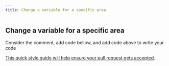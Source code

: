 ```yaml
---
title: Change a variable for a specific area
---
```

## Change a variable for a specific area

Consider the comment, add code bellow, and add code above to write your code

<a href='https://github.com/freecodecamp/guides/blob/master/README.md' target='_blank' rel='nofollow'>This quick style guide will help ensure your pull request gets accepted</a>.

<!-- The article goes here, in GitHub-flavored Markdown. Feel free to add YouTube videos, images, and CodePen/JSBin embeds  -->
